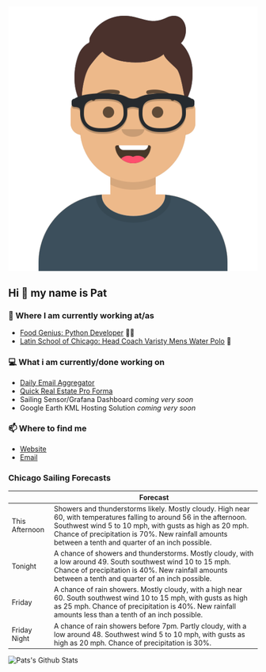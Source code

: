 [![Social banner for p-j-falconer](https://raw.githubusercontent.com/P-J-FALCONER/P-J-FALCONER/master/assets/avataaars.svg)](https://patfalconer.com/)
## Hi :wave: my name is Pat

### 💼 Where I am currently working at/as
- [Food Genius: Python Developer](https://getfoodgenius.com/) 🍔🐍
- [Latin School of Chicago: Head Coach Varisty Mens Water Polo](https://www.latinschool.org/) 🤽


### 💻 What i am currently/done working on
 - [Daily Email Aggregator](https://github.com/P-J-FALCONER/dott_daily_mail)
 - [Quick Real Estate Pro Forma](https://github.com/P-J-FALCONER/henry)
 - Sailing Sensor/Grafana Dashboard *coming very soon*
 - Google Earth KML Hosting Solution *coming very soon*

### 📫 Where to find me
 - [Website](https://patfalconer.com/)
 - [Email](mailto:patrick.j.falconer@gmail.com)


### Chicago Sailing Forecasts
|   | Forecast  |
|---|---|
| This Afternoon | Showers and thunderstorms likely. Mostly cloudy. High near 60, with temperatures falling to around 56 in the afternoon. Southwest wind 5 to 10 mph, with gusts as high as 20 mph. Chance of precipitation is 70%. New rainfall amounts between a tenth and quarter of an inch possible. |
| Tonight | A chance of showers and thunderstorms. Mostly cloudy, with a low around 49. South southwest wind 10 to 15 mph. Chance of precipitation is 40%. New rainfall amounts between a tenth and quarter of an inch possible. |
| Friday | A chance of rain showers. Mostly cloudy, with a high near 60. South southwest wind 10 to 15 mph, with gusts as high as 25 mph. Chance of precipitation is 40%. New rainfall amounts less than a tenth of an inch possible. |
| Friday Night | A chance of rain showers before 7pm. Partly cloudy, with a low around 48. Southwest wind 5 to 10 mph, with gusts as high as 20 mph. Chance of precipitation is 30%. |

![Pats's Github Stats](https://github-readme-stats.vercel.app/api?username=p-j-falconer&show_icons=true&theme=radical)
